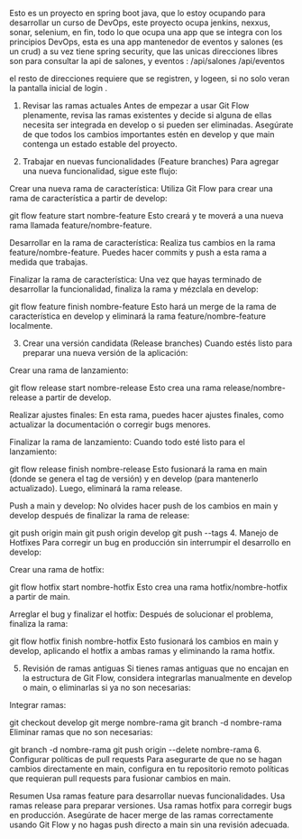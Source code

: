 Esto es un proyecto en spring boot java, que lo estoy ocupando para desarrollar un curso de DevOps, este proyecto ocupa jenkins, nexxus, sonar, selenium, en fin, todo lo que ocupa una app que se integra con los principios DevOps, esta es una app mantenedor de eventos y salones (es un crud) a su vez tiene spring security, que las unicas direcciones libres son para consultar la api de salones, y eventos : 
/api/salones
/api/eventos

el resto de direcciones requiere que se registren, y logeen, si no solo veran la pantalla inicial de login . 

1. Revisar las ramas actuales
Antes de empezar a usar Git Flow plenamente, revisa las ramas existentes y decide si alguna de ellas necesita ser integrada en develop o si pueden ser eliminadas. Asegúrate de que todos los cambios importantes estén en develop y que main contenga un estado estable del proyecto.

2. Trabajar en nuevas funcionalidades (Feature branches)
Para agregar una nueva funcionalidad, sigue este flujo:

Crear una nueva rama de característica: Utiliza Git Flow para crear una rama de característica a partir de develop:

git flow feature start nombre-feature
Esto creará y te moverá a una nueva rama llamada feature/nombre-feature.

Desarrollar en la rama de característica: Realiza tus cambios en la rama feature/nombre-feature. Puedes hacer commits y push a esta rama a medida que trabajas.

Finalizar la rama de característica: Una vez que hayas terminado de desarrollar la funcionalidad, finaliza la rama y mézclala en develop:

git flow feature finish nombre-feature
Esto hará un merge de la rama de característica en develop y eliminará la rama feature/nombre-feature localmente.

3. Crear una versión candidata (Release branches)
Cuando estés listo para preparar una nueva versión de la aplicación:

Crear una rama de lanzamiento:


git flow release start nombre-release
Esto crea una rama release/nombre-release a partir de develop.

Realizar ajustes finales: En esta rama, puedes hacer ajustes finales, como actualizar la documentación o corregir bugs menores.

Finalizar la rama de lanzamiento: Cuando todo esté listo para el lanzamiento:


git flow release finish nombre-release
Esto fusionará la rama en main (donde se genera el tag de versión) y en develop (para mantenerlo actualizado). Luego, eliminará la rama release.

Push a main y develop: No olvides hacer push de los cambios en main y develop después de finalizar la rama de release:


git push origin main
git push origin develop
git push --tags
4. Manejo de Hotfixes
Para corregir un bug en producción sin interrumpir el desarrollo en develop:

Crear una rama de hotfix:


git flow hotfix start nombre-hotfix
Esto crea una rama hotfix/nombre-hotfix a partir de main.

Arreglar el bug y finalizar el hotfix: Después de solucionar el problema, finaliza la rama:


git flow hotfix finish nombre-hotfix
Esto fusionará los cambios en main y develop, aplicando el hotfix a ambas ramas y eliminando la rama hotfix.

5. Revisión de ramas antiguas
Si tienes ramas antiguas que no encajan en la estructura de Git Flow, considera integrarlas manualmente en develop o main, o eliminarlas si ya no son necesarias:

Integrar ramas:


git checkout develop
git merge nombre-rama
git branch -d nombre-rama
Eliminar ramas que no son necesarias:


git branch -d nombre-rama
git push origin --delete nombre-rama
6. Configurar políticas de pull requests
Para asegurarte de que no se hagan cambios directamente en main, configura en tu repositorio remoto políticas que requieran pull requests para fusionar cambios en main.

Resumen
Usa ramas feature para desarrollar nuevas funcionalidades.
Usa ramas release para preparar versiones.
Usa ramas hotfix para corregir bugs en producción.
Asegúrate de hacer merge de las ramas correctamente usando Git Flow y no hagas push directo a main sin una revisión adecuada.